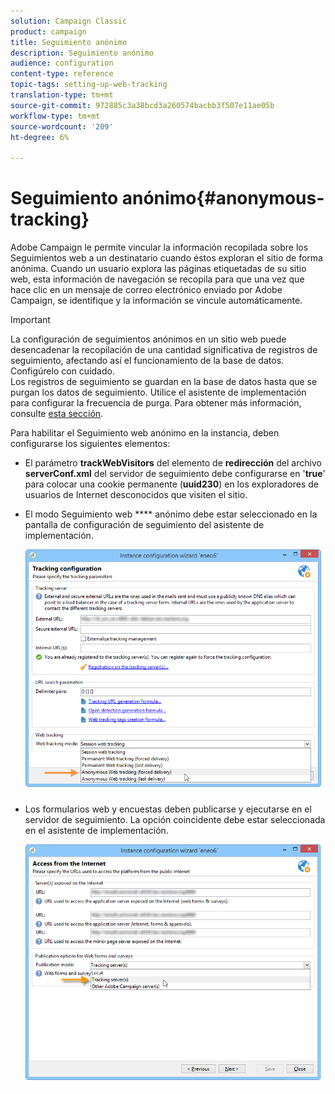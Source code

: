 ```yaml
---
solution: Campaign Classic
product: campaign
title: Seguimiento anónimo
description: Seguimiento anónimo
audience: configuration
content-type: reference
topic-tags: setting-up-web-tracking
translation-type: tm+mt
source-git-commit: 972885c3a38bcd3a260574bacbb3f507e11ae05b
workflow-type: tm+mt
source-wordcount: '209'
ht-degree: 6%

---
```



# Seguimiento anónimo{#anonymous-tracking}

Adobe Campaign le permite vincular la información recopilada sobre los Seguimientos web a un destinatario cuando éstos exploran el sitio de forma anónima. Cuando un usuario explora las páginas etiquetadas de su sitio web, esta información de navegación se recopila para que una vez que hace clic en un mensaje de correo electrónico enviado por Adobe Campaign, se identifique y la información se vincule automáticamente.

>[!IMPORTANT]
>
>La configuración de seguimientos anónimos en un sitio web puede desencadenar la recopilación de una cantidad significativa de registros de seguimiento, afectando así el funcionamiento de la base de datos. Configúrelo con cuidado.\
>Los registros de seguimiento se guardan en la base de datos hasta que se purgan los datos de seguimiento. Utilice el asistente de implementación para configurar la frecuencia de purga. Para obtener más información, consulte [esta sección](../../installation/using/deploying-an-instance.md#purging-data).

Para habilitar el Seguimiento web anónimo en la instancia, deben configurarse los siguientes elementos:

* El parámetro **trackWebVisitors** del elemento de **redirección** del archivo **serverConf.xml** del servidor de seguimiento debe configurarse en &#39;**true**&#39; para colocar una cookie permanente (**uuid230**) en los exploradores de usuarios de Internet desconocidos que visiten el sitio.
* El modo Seguimiento web **** anónimo debe estar seleccionado en la pantalla de configuración de seguimiento del asistente de implementación.

   ![](assets/webtracking_anonymous_set.png)

* Los formularios web y encuestas deben publicarse y ejecutarse en el servidor de seguimiento. La opción coincidente debe estar seleccionada en el asistente de implementación.

   ![](assets/webtracking_publication_set_for_webapps.png)

